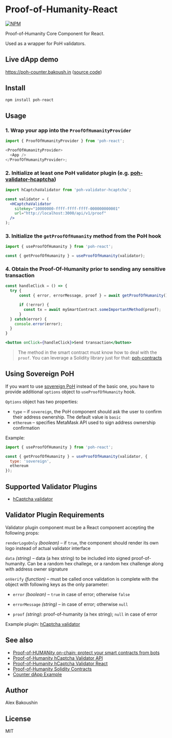 # Proof-of-Humanity-React

[![NPM](https://img.shields.io/npm/v/poh-react)](https://www.npmjs.com/package/poh-react)

Proof-of-Humanity Core Component for React.

Used as a wrapper for PoH validators.

## Live dApp demo

https://poh-counter.bakoush.in ([source code](https://github.com/bakoushin/poh-counter-example))

## Install

```bash
npm install poh-react
```

## Usage

### 1. Wrap your app into the `ProofOfHumanityProvider`

```javascript
import { ProofOfHumanityProvider } from 'poh-react';

<ProofOfHumanityProvider>
  <App />
</ProofOfHumanityProvider>;
```

### 2. Initialize at least one PoH validator plugin (e.g. [poh-validator-hcaptcha](https://npmjs.com/packages/poh-validator-hcaptcha))

```jsx
import hCaptchaValidator from 'poh-validator-hcaptcha';

const validator = (
  <HCaptchaValidator
    sitekey="10000000-ffff-ffff-ffff-000000000001"
    url="http://localhost:3000/api/v1/proof"
  />
);
```

### 3. Initialize the `getProofOfHumanity` method from the PoH hook

```javascript
import { useProofOfHumanity } from 'poh-react';

const { getProofOfHumanity } = useProofOfHumanity(validator);
```

### 4. Obtain the Proof-Of-Humanity prior to sending any sensitive transaction

```jsx
const handleClick = () => {
  try {
      const { error, errorMessage, proof } = await getProofOfHumanity();

      if (!error) {
        const tx = await mySmartContract.someImportantMethod(proof);
      }
  } catch(error) {
    console.error(error);
  }
}

<button onClick={handleClick}>Send transaction</button>
```

> The method in the smart contract must know how to deal with the `proof`. You can leverage a Solidity library just for that: [poh-contracts](https://npmjs.com/package/poh-contracts)

## Using Sovereign PoH

If you want to use [sovereign PoH](https://github.com/bakoushin/poh-contracts#sovereign-proof) instead of the basic one, you have to provide additional `options` object to `useProofOfHumanity` hook.

`Options` object has two properties:

- `type` – if `sovereign`, the PoH component should ask the user to confirm their address ownership. The default value is `basic`
- `ethereum` – specifies MetaMask API used to sign address ownership confirmation

Example:

```javascript
import { useProofOfHumanity } from 'poh-react';

const { getProofOfHumanity } = useProofOfHumanity(validator, {
  type: 'sovereign',
  ethereum
});
```

## Supported Validator Plugins

- [hCaptcha validator](https://npmjs.com/package/poh-validator-hcaptcha-react)

## Validator Plugin Requirements

Validator plugin component must be a React component accepting the following props:

`renderLogoOnly` _(boolean)_ – if `true`, the component should render its own logo instead of actual validator interface

`data` _(string)_ – data (a hex string) to be included into signed proof-of-humanity. Can be a random hex challege, or a random hex challenge along with address owner signature

`onVerify` _(function)_ – must be called once validation is complete with the object with following keys as the only parameter:

- `error` _(boolean)_ – `true` in case of error; otherwise `false`

- `errorMessage` _(string)_ – in case of error; otherwise `null`

- `proof` _(string)_: proof-of-humanity (a hex string); `null` in case of error

Example plugin: [hCaptcha validator](https://npmjs.com/package/poh-validator-hcaptcha-react)

## See also

- [Proof-of-HUMANity on-chain: protect your smart contracts from bots](https://www.humanprotocol.org/blog/proof-of-humanity-on-chain-protect-your-smart-contracts-from-bots)
- [Proof-of-Humanity hCaptcha Validator API](https://hub.docker.com/r/bakoushin/poh-validator-hcaptcha)
- [Proof-of-Humanity hCaptcha Validator React](https://npmjs.com/package/poh-validator-hcaptcha-react)
- [Proof-of-Humanity Solidity Contracts](https://npmjs.com/package/poh-contracts)
- [Counter dApp Example](https://github.com/bakoushin/poh-counter-example)

## Author

Alex Bakoushin

## License

MIT
